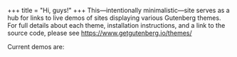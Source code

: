 +++
title = "Hi, guys!"
+++
This—intentionally minimalistic—site serves as a hub for links to live demos
of sites displaying various Gutenberg themes.  For full details about each 
theme, installation instructions, and a link to the source code, please see
<https://www.getgutenberg.io/themes/>

Current demos are:

